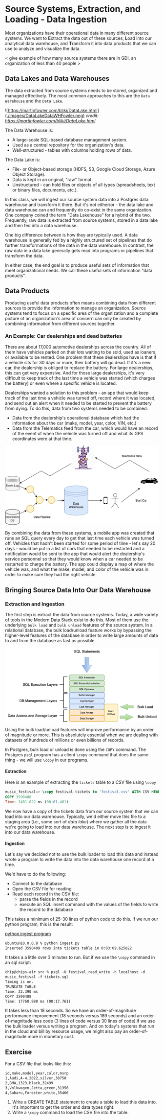 # Source Systems, Extraction, and Loading - Data Ingestion

Most organizations have their operational data in many different source systems. We want to
**E**xtract the data out of these sources, **L**oad into our analytical data warehouse, and 
**T**ransform it into data products that we can use to analyze and visualize the data.

< give example of how many source systems there are in GDI, an organization of less than 40 people >

## Data Lakes and Data Warehouses

The data extracted from source systems needs to be stored, organized and managed effectively. The 
most common approaches to this are the `Data Warehouse` and the `Data Lake`.

![https://martinfowler.com/bliki/DataLake.html](./images/DataLakeDataWHFowler.png)
_credit: https://martinfowler.com/bliki/DataLake.html_

The Data Warehouse is:
* A large-scale SQL-based database management system.
* Used as a central repository for the organization's data.
* Well-structured - tables with columns holding rows of data.

The Data Lake is:
* File- or Object-based storage (HDFS, S3, Google Cloud Storage, Azure Object Storage).
* Data is kept in an original, "raw" format.
* Unstructured - can hold files or objects of all types (spreadsheets, text or binary files, documents, etc.).

In this class, we will ingest our source system data into a Postgres data warehouse and transform
it there. But it's not either/or - the data lake and data warehouse can and frequently do co-exist 
in the same organization. One company coined the term "Data Lakehouse" for a hybrid of the two. 
Frequently, raw data is extracted from source systems, stored in a data lake and then fed into a 
data warehouse.

One big difference between is how they are typically used. A data warehouse is generally fed by a
highly structured set of pipelines that do further transformations of the data in the data
warehouse. In contrast, the raw data in a data lake generally gets read into programs or pipelines
that transform the data.

In either case, the end goal is to produce useful sets of information that meet organizational needs.
We call these useful sets of information "data products".

## Data Products

Producing useful data products often means combining data from different sources to provide the
information to manage an organization. Source systems tend to focus on a specific area of the
organization and a complete picture of an organization's area of concern can only be created by
combining information from different sources together.

### An Example: Car dealerships and dead batteries

There are about 17,000 automotive dealerships across the country. All of them have vehicles parked on their lots
waiting to be sold, used as loaners, or available to be rented. One problem that these dealerships
have is that if a vehicle sits for 30 days or more, their battery will go dead. If it's a new car, the
dealership is obliged to replace the battery. For large dealerships, this can get very expensive.
And for those large dealerships, it's very difficult to keep track of the last time a vehicle was 
started (which charges the battery) or even where a specific vehicle is located.

Dealerships wanted a solution to this problem - an app that would keep track of the last time
a vehicle was turned off, record where it was located, and send out an alert when it needed to be
started to prevent the battery from dying. To do this, data from two systems needed to be combined:

* Data from the dealership's operational database which had the information about the car (make,
model, year, color, VIN, etc.)
* Data from the Telematics feed from the car, which would have an 
record of the event of when the vehicle was turned off and what its GPS coordinates were at that time.

![System Diagram](./images/TelematicsBatteries.drawio.png)

By combining the data from these systems, a mobile app was created that runs an SQL query every day
to get that last time each vehicle was turned off. Vehicles that hadn't been started for some period
of time - let's say 20 days - would be put in a list of cars that needed to be restarted and a 
notification would be sent to the app that would alert the dealership's service personnel so that
they would know when a car needed to be restarted to charge the battery. The app could display a map 
of where the vehicle was, and what the make, model, and color of the vehicle was in order to make 
sure they had the right vehicle.

## Bringing Source Data Into Our Data Warehouse

### Extraction and Ingestion
The first step is extract the data from source systems. Today, a wide variety of tools in the 
Modern Data Stack exist to do this. Most of them use the underlying `bulk load` and `bulk unload` 
features of the source system. In a relational database, the bulk load/unload feature works by 
bypassing the higher-level features of the database in order to write large amounts of data to and
from the database as fast as possible.

![DBMS Layers](./images/DBMSLayers.drawio.png)

Using the bulk load/unload features will improve performance by an order of magnitude or more. This
is absolutely essential when we are dealing with datasets of hundreds of millions or even billions
of records. 

In Postgres, bulk load or unload is done using the `COPY` command. The Postgres `psql` program has a 
client `\copy` command that does the same thing - we will use `\copy` in our programs.

#### Extraction
Here is an example of extracting the `tickets` table to a CSV file using `\copy`
```sql
music_festival=> \copy festival.tickets to 'festival.csv' WITH CSV HEADER;
COPY 3590408
Time: 1481.022 ms (00:01.481)
```

We now have a copy of the tickets data from our source system that we can load into our data 
warehouse. Typically, we'd either move this file to a staging area (i.e., some sort of _data lake_) 
where we gather all the data we're going to load into our data warehouse. The next step is to 
ingest it into our data warehouse.

#### Ingestion
Let's say we decided not to use the bulk loader to load this data and instead wrote a program to
write the data into the data warehouse one record at a time.

We'd have to do the following:
* Connect to the database
* Open the CSV file for reading
* Read each record in the CSV file:
  * parse the fields in the record
  * execute an SQL insert command with the values of the fields to write the record to the database

This takes a minimum of 25-30 lines of python code to do this. If we run our python program, this is
the result:  

[python ingest program](../../src/ingest.html)

```
ubuntu@10.0.0.8 % python ingest.py  
Inserted 3590409 rows into tickets table in 0:03:09.625822  
```

It takes a a little over 3 minutes to run. But if we use the `\copy` command in an sql script:  

```
chip@chips-air src % psql -U festival_read_write -h localhost -d music_festival -f tickets.sql  
Timing is on.  
TRUNCATE TABLE  
Time: 23.390 ms  
COPY 3590408  
Time: 17760.980 ms (00:17.761)  
```  

It takes less than 18 seconds. So we have an order-of-magnitude performance improvement (18 seconds
versus 189 seconds) and an order-of-magnitude less code (3 lines of code versus 30 lines of code) if
we use the bulk loader versus writing a program. And on today's systems that run in the cloud and
bill by resource usage, we might also pay an order-of-magnitude more in monetary cost.

## Exercise 
For a CSV file that looks like this:
```text
id,make,model,year,color,msrp
1,Audi,A-4,2022,silver,38750
2,BMW,i323,black,32499
3,Volkwagen,Jetta,green,31356
4,Subaru,Forester,white,35466
```

1. Write a CREATE TABLE statement to create a table to load this data into. It's important to get the order and data types right.
2. Write a `\copy` command to load the CSV file into the table.


